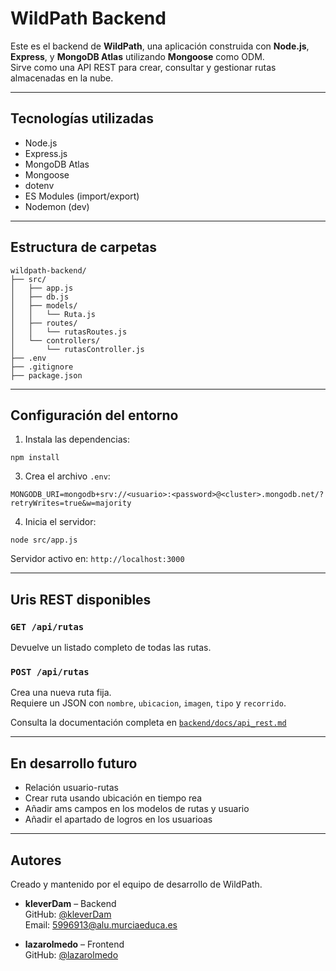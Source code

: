 #  WildPath Backend

Este es el backend de **WildPath**, una aplicación construida con **Node.js**, **Express**, y **MongoDB Atlas** utilizando **Mongoose** como ODM.  
Sirve como una API REST para crear, consultar y gestionar rutas almacenadas en la nube.

---

##  Tecnologías utilizadas

- Node.js
- Express.js
- MongoDB Atlas
- Mongoose
- dotenv
- ES Modules (import/export)
- Nodemon (dev)

---

##  Estructura de carpetas

```
wildpath-backend/
├── src/
│   ├── app.js               
│   ├── db.js                
│   ├── models/
│   │   └── Ruta.js          
│   ├── routes/
│   │   └── rutasRoutes.js   
│   └── controllers/
│       └── rutasController.js 
├── .env
├── .gitignore
├── package.json
```

---

##  Configuración del entorno

1. Instala las dependencias:
```
npm install
```

3. Crea el archivo `.env`:
```
MONGODB_URI=mongodb+srv://<usuario>:<password>@<cluster>.mongodb.net/?retryWrites=true&w=majority
```

4. Inicia el servidor:
```
node src/app.js
```

Servidor activo en: `http://localhost:3000`

---

## Uris REST disponibles

### `GET /api/rutas`
Devuelve un listado completo de todas las rutas.

### `POST /api/rutas`
Crea una nueva ruta fija.  
Requiere un JSON con `nombre`, `ubicacion`, `imagen`, `tipo` y `recorrido`.

Consulta la documentación completa en [`backend/docs/api_rest.md`](./)

---

## En desarrollo futuro
- Relación usuario-rutas
- Crear ruta usando ubicación en tiempo rea
- Añadir ams campos en los modelos de rutas y usuario
- Añadir el apartado de logros en los usuarioas 
---

## Autores
Creado y mantenido por el equipo de desarrollo de WildPath.

- **kleverDam** – Backend  
  GitHub: [@kleverDam](https://github.com/kleverDam)  
  Email: 5996913@alu.murciaeduca.es

- **lazarolmedo** – Frontend  
  GitHub: [@lazarolmedo](https://github.com/lazarolmedo)


